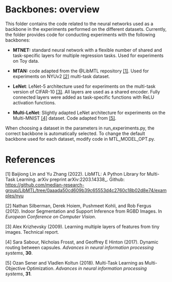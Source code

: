 # Backbones: overview

This folder contains the code related to the neural networks used as a backbone in the experiments performed on the different datasets. Currently, the folder provides code for conducting experiments with the following backbones:

- **MTNET:** standard neural network with a flexible number of shared and task-specific layers for multiple regression tasks. Used for experiments on Toy data.  

- **MTAN:** code adapted from the @LibMTL repository [[1]](#1). Used for experiments on NYUv2 [[2]](#2) multi-task dataset. 

- **LeNet**: LeNet-5 architecture used for experiments on the multi-task version of CIFAR-10 [[3]](#3). All layers are used as a shared encoder. Fully connected layers were added as task-specific functions with ReLU activation functions.

- **Multi-LeNet**: Slightly adapted LeNet architecture for experiments on the Multi-MNIST [[4]](#4) dataset. Code adapted from [[5]](#5). 

When choosing a dataset in the parameters in run_experiments.py, the correct backbone is automatically selected. To change the default backbone used for each dataset, modify code in MTL_MODEL_OPT.py. 

# References

<a id="1">[1]</a> 
Baijiong Lin and Yu Zhang (2022). 
LibMTL: A Python Library for Multi-Task Learning. 
arXiv preprint arXiv:2203.14338_.
Github: https://github.com/median-research-group/LibMTL/tree/0aaada50cd609b39c65553d4c2760c18b02d8e74/examples/nyu 

<a id="2">[2]</a> 
Nathan Silberman, Derek Hoiem, Pushmeet Kohli, and Rob Fergus (2012). 
Indoor Segmentation and Support Inference from RGBD Images. 
In *European Conference on Computer Vision*.

<a id="3">[3]</a> 
Alex Krizhevsky (2009). 
Learning multiple layers of features from tiny images. 
Technical report. 

<a id="4">[4]</a> 
Sara Sabour, Nicholas Frosst, and Geoffrey E Hinton (2017).
Dynamic routing between capsules. 
*Advances in neural information processing systems*, **30**. 

<a id="5">[5]</a> 
Ozan Sener and Vladlen Koltun (2018).
Multi-Task Learning as Multi-Objective Optimization. 
*Advances in neural information processing systems*, **31**. 

